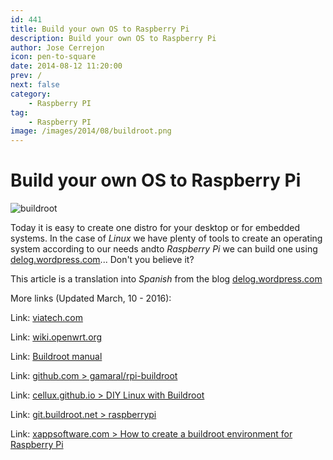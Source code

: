 ```yaml
---
id: 441
title: Build your own OS to Raspberry Pi
description: Build your own OS to Raspberry Pi
author: Jose Cerrejon
icon: pen-to-square
date: 2014-08-12 11:20:00
prev: /
next: false
category:
    - Raspberry PI
tag:
    - Raspberry PI
image: /images/2014/08/buildroot.png
---
```


# Build your own OS to Raspberry Pi

![buildroot](/images/2014/08/buildroot.png)

Today it is easy to create one distro for your desktop or for embedded systems. In the case of _Linux_ we have plenty of tools to create an operating system according to our needs andto _Raspberry Pi_ we can build one using [delog.wordpress.com](https://delog.wordpress.com/2014/07/15/custom-embedded-linux-system-for-raspberry-pi-with-buildroot-2/)... Don't you believe it?

This article is a translation into _Spanish_ from the blog [delog.wordpress.com](https://delog.wordpress.com/2014/07/15/custom-embedded-linux-system-for-raspberry-pi-with-buildroot-2/)

More links (Updated March, 10 - 2016):

Link: [viatech.com](https://www.viatech.com/en/2015/06/buildroot/)

Link: [wiki.openwrt.org](https://wiki.openwrt.org/es/doc/howto/build)

Link: [Buildroot manual](https://buildroot.uclibc.org/downloads/manual/manual.html)

Link: [github.com > gamaral/rpi-buildroot](https://github.com/gamaral/rpi-buildroot)

Link: [cellux.github.io > DIY Linux with Buildroot](https://cellux.github.io/articles/diy-linux-with-buildroot-part-1/)

Link: [git.buildroot.net > raspberrypi](https://git.buildroot.net/buildroot/tree/board/raspberrypi/readme.txt)

Link: [xappsoftware.com >
How to create a buildroot environment for Raspberry Pi](https://www.xappsoftware.com/wordpress/2013/06/06/how-to-create-a-buildroot-environment-for-raspberry-pi/)
